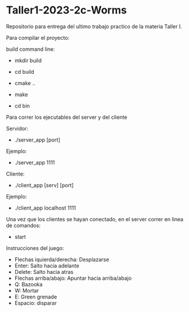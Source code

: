 # Taller1-2023-2c-Worms
Repositorio para entrega del ultimo trabajo practico de la materia Taller I.

Para compilar el proyecto:

build command line: 

- mkdir build

- cd build

- cmake ..

- make

- cd bin

Para correr los ejecutables del server y del cliente 

Servidor:

- ./server_app [port]
  
Ejemplo:

- ./server_app 1111

Cliente:

- ./client_app [serv] [port]

Ejemplo:

- ./client_app localhost 1111

Una vez que los clientes se hayan conectado, en el server correr en linea de comandos:
- start

Instrucciones del juego:

- Flechas iquierda/derecha: Desplazarse
- Enter: Salto hacia adelante
- Delete: Salto hacia atras
- Flechas arriba/abajo: Apuntar hacia arriba/abajo
- Q: Bazooka
- W: Mortar
- E: Green grenade
- Espacio: disparar

